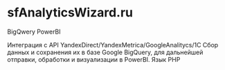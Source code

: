 # sfAnalyticsWizard.ru
BigQwery PowerBI

Интеграция с API YandexDirect/YandexMetrica/GoogleAnalitycs/1C
Сбор данных и сохранения их в базе Google BigQuery, для дальнейшей отправки, обработки и визуализации в PowerBI.
Язык PHP
